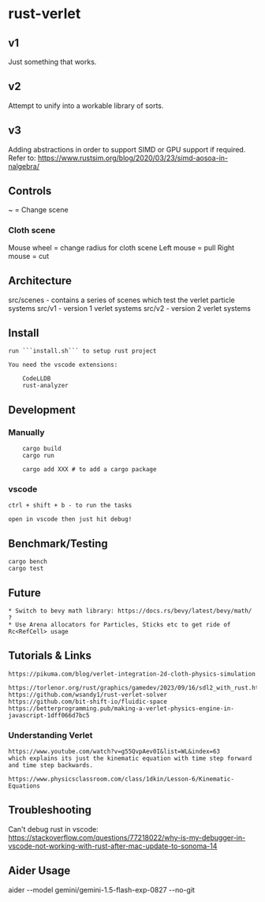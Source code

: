 # rust-verlet


## v1

Just something that works.

## v2

Attempt to unify into a workable library of sorts.

## v3

Adding abstractions in order to support SIMD or GPU support if required.
Refer to: https://www.rustsim.org/blog/2020/03/23/simd-aosoa-in-nalgebra/

## Controls

~ = Change scene

### Cloth scene
Mouse wheel = change radius for cloth scene
Left mouse = pull
Right mouse = cut

## Architecture

src/scenes - contains a series of scenes which test the verlet particle systems
src/v1 - version 1 verlet systems
src/v2 - version 2 verlet systems

## Install

    run ```install.sh``` to setup rust project

    You need the vscode extensions:

        CodeLLDB
        rust-analyzer

## Development

### Manually

        cargo build
        cargo run

        cargo add XXX # to add a cargo package

### vscode

    ctrl + shift + b - to run the tasks

    open in vscode then just hit debug!

## Benchmark/Testing

    cargo bench
    cargo test

## Future

    * Switch to bevy math library: https://docs.rs/bevy/latest/bevy/math/ ?
    * Use Arena allocators for Particles, Sticks etc to get ride of Rc<RefCell> usage

## Tutorials & Links

    https://pikuma.com/blog/verlet-integration-2d-cloth-physics-simulation

    https://torlenor.org/rust/graphics/gamedev/2023/09/16/sdl2_with_rust.html
    https://github.com/wsandy1/rust-verlet-solver
    https://github.com/bit-shift-io/fluidic-space
    https://betterprogramming.pub/making-a-verlet-physics-engine-in-javascript-1dff066d7bc5

### Understanding Verlet

    https://www.youtube.com/watch?v=g55QvpAev0I&list=WL&index=63
    which explains its just the kinematic equation with time step forward and time step backwards.

    https://www.physicsclassroom.com/class/1dkin/Lesson-6/Kinematic-Equations
    
    
## Troubleshooting

Can't debug rust in vscode: https://stackoverflow.com/questions/77218022/why-is-my-debugger-in-vscode-not-working-with-rust-after-mac-update-to-sonoma-14

## Aider Usage

aider --model gemini/gemini-1.5-flash-exp-0827 --no-git